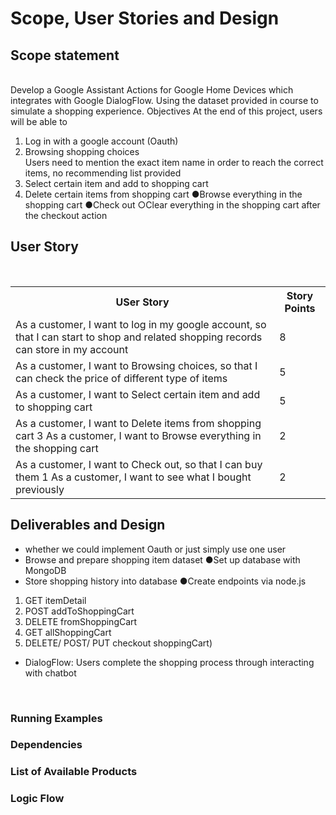 # Scope, User Stories and Design 

## Scope statement 
<br>Develop a Google Assistant Actions for Google Home Devices which integrates with Google DialogFlow. Using the dataset provided in course to simulate a shopping experience. Objectives At the end of this project, users will be able to 
1. Log in with a google account (Oauth)
2. Browsing shopping choices 
<br>Users need to mention the exact item name in order to reach the correct items, no recommending list provided 
3. Select certain item and add to shopping cart 
4. Delete certain items from shopping cart ●Browse everything in the shopping cart ●Check out ○Clear everything in the shopping cart after the checkout action 

## User Story 
<br>
<table>
    <tr>
        <th>USer Story</th>
        <th>Story Points</th>
    </tr>
    <tr>
        <td>As a customer, I want to log in my google account, so that I can start to shop and related shopping records can store in my account</td>
        <td>8</td>
    </tr>        
    <tr>
        <td>As a customer, I want to Browsing choices, so that I can check the price of different type of items</td>
        <td>5</td>
    </tr> 
    <tr>
        <td>As a customer, I want to Select certain item and add to shopping cart</td> 
        <td>5</td>
    </tr> 
    <tr>
        <td>As a customer, I want to Delete items from shopping cart 3 As a customer, I want to Browse everything in the shopping cart</td>
        <td>2</td>
    </tr>  
    <tr>
        <td>As a customer, I want to Check out, so that I can buy them 1 As a customer, I want to see what I bought previously
        </td> 
        <td>2</td>
    </tr> 
</table>

## Deliverables and Design
 - whether we could implement Oauth or just simply use one user 
 - Browse and prepare shopping item dataset ●Set up database with MongoDB
 - Store shopping history into database ●Create endpoints via node.js  
 1. GET itemDetail 
 2. POST addToShoppingCart 
 3. DELETE fromShoppingCart 
 4. GET allShoppingCart 
 5. DELETE/ POST/ PUT checkout shoppingCart) 
 - DialogFlow: Users complete the shopping process through interacting with chatbot 
<br>

### Running Examples
### Dependencies
### List of Available Products
### Logic Flow

